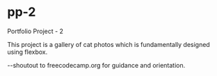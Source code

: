 # pp-2
Portfolio Project - 2

This project is a gallery of cat photos which is fundamentally designed using flexbox. 

--shoutout to freecodecamp.org for guidance and orientation.
